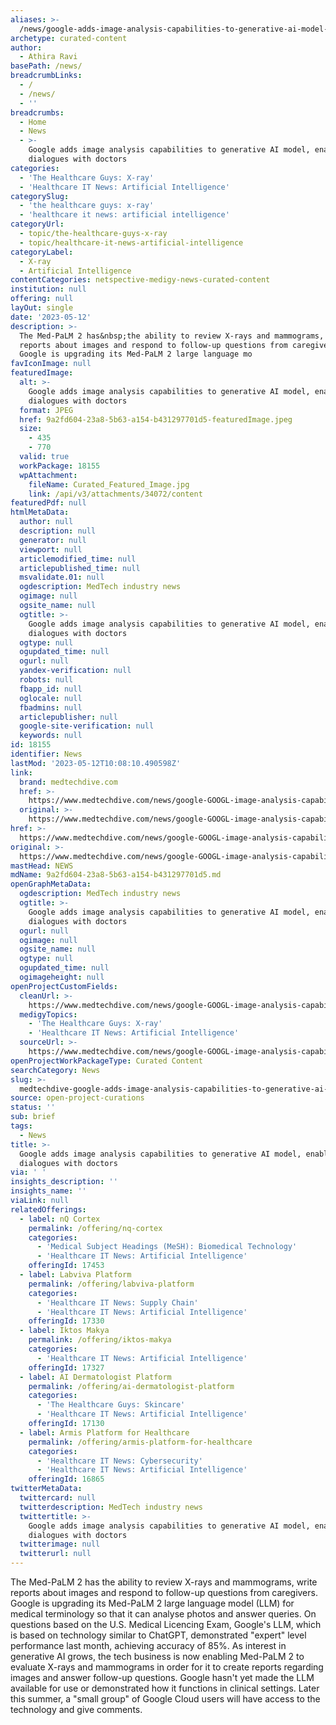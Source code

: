```yaml
---
aliases: >-
  /news/google-adds-image-analysis-capabilities-to-generative-ai-model-enabling-dialogues-with-doctors
archetype: curated-content
author:
  - Athira Ravi
basePath: /news/
breadcrumbLinks:
  - /
  - /news/
  - ''
breadcrumbs:
  - Home
  - News
  - >-
    Google adds image analysis capabilities to generative AI model, enabling
    dialogues with doctors
categories:
  - 'The Healthcare Guys: X-ray'
  - 'Healthcare IT News: Artificial Intelligence'
categorySlug:
  - 'the healthcare guys: x-ray'
  - 'healthcare it news: artificial intelligence'
categoryUrl:
  - topic/the-healthcare-guys-x-ray
  - topic/healthcare-it-news-artificial-intelligence
categoryLabel:
  - X-ray
  - Artificial Intelligence
contentCategories: netspective-medigy-news-curated-content
institution: null
offering: null
layOut: single
date: '2023-05-12'
description: >-
  The Med-PaLM 2 has&nbsp;the ability to review X-rays and mammograms, write
  reports about images and respond to follow-up questions from caregivers.
  Google is upgrading its Med-PaLM 2 large language mo
favIconImage: null
featuredImage:
  alt: >-
    Google adds image analysis capabilities to generative AI model, enabling
    dialogues with doctors
  format: JPEG
  href: 9a2fd604-23a8-5b63-a154-b431297701d5-featuredImage.jpeg
  size:
    - 435
    - 770
  valid: true
  workPackage: 18155
  wpAttachment:
    fileName: Curated_Featured_Image.jpg
    link: /api/v3/attachments/34072/content
featuredPdf: null
htmlMetaData:
  author: null
  description: null
  generator: null
  viewport: null
  articlemodified_time: null
  articlepublished_time: null
  msvalidate.01: null
  ogdescription: MedTech industry news
  ogimage: null
  ogsite_name: null
  ogtitle: >-
    Google adds image analysis capabilities to generative AI model, enabling
    dialogues with doctors
  ogtype: null
  ogupdated_time: null
  ogurl: null
  yandex-verification: null
  robots: null
  fbapp_id: null
  oglocale: null
  fbadmins: null
  articlepublisher: null
  google-site-verification: null
  keywords: null
id: 18155
identifier: News
lastMod: '2023-05-12T10:08:10.490598Z'
link:
  brand: medtechdive.com
  href: >-
    https://www.medtechdive.com/news/google-GOOGL-image-analysis-capabilities-medical-AI-Imaging/650017/
  original: >-
    https://www.medtechdive.com/news/google-GOOGL-image-analysis-capabilities-medical-AI-Imaging/650017/
href: >-
  https://www.medtechdive.com/news/google-GOOGL-image-analysis-capabilities-medical-AI-Imaging/650017/
original: >-
  https://www.medtechdive.com/news/google-GOOGL-image-analysis-capabilities-medical-AI-Imaging/650017/
mastHead: NEWS
mdName: 9a2fd604-23a8-5b63-a154-b431297701d5.md
openGraphMetaData:
  ogdescription: MedTech industry news
  ogtitle: >-
    Google adds image analysis capabilities to generative AI model, enabling
    dialogues with doctors
  ogurl: null
  ogimage: null
  ogsite_name: null
  ogtype: null
  ogupdated_time: null
  ogimageheight: null
openProjectCustomFields:
  cleanUrl: >-
    https://www.medtechdive.com/news/google-GOOGL-image-analysis-capabilities-medical-AI-Imaging/650017/
  medigyTopics:
    - 'The Healthcare Guys: X-ray'
    - 'Healthcare IT News: Artificial Intelligence'
  sourceUrl: >-
    https://www.medtechdive.com/news/google-GOOGL-image-analysis-capabilities-medical-AI-Imaging/650017/
openProjectWorkPackageType: Curated Content
searchCategory: News
slug: >-
  medtechdive-google-adds-image-analysis-capabilities-to-generative-ai-model-enabling-dialogues-with-doctors
source: open-project-curations
status: ''
sub: brief
tags:
  - News
title: >-
  Google adds image analysis capabilities to generative AI model, enabling
  dialogues with doctors
via: ' '
insights_description: ''
insights_name: ''
viaLink: null
relatedOfferings:
  - label: nQ Cortex
    permalink: /offering/nq-cortex
    categories:
      - 'Medical Subject Headings (MeSH): Biomedical Technology'
      - 'Healthcare IT News: Artificial Intelligence'
    offeringId: 17453
  - label: Labviva Platform
    permalink: /offering/labviva-platform
    categories:
      - 'Healthcare IT News: Supply Chain'
      - 'Healthcare IT News: Artificial Intelligence'
    offeringId: 17330
  - label: Iktos Makya
    permalink: /offering/iktos-makya
    categories:
      - 'Healthcare IT News: Artificial Intelligence'
    offeringId: 17327
  - label: AI Dermatologist Platform
    permalink: /offering/ai-dermatologist-platform
    categories:
      - 'The Healthcare Guys: Skincare'
      - 'Healthcare IT News: Artificial Intelligence'
    offeringId: 17130
  - label: Armis Platform for Healthcare
    permalink: /offering/armis-platform-for-healthcare
    categories:
      - 'Healthcare IT News: Cybersecurity'
      - 'Healthcare IT News: Artificial Intelligence'
    offeringId: 16865
twitterMetaData:
  twittercard: null
  twitterdescription: MedTech industry news
  twittertitle: >-
    Google adds image analysis capabilities to generative AI model, enabling
    dialogues with doctors
  twitterimage: null
  twitterurl: null
---
```

<p>The Med-PaLM 2 has&nbsp;the ability to review X-rays and mammograms, write reports about images and respond to follow-up questions from caregivers. Google is upgrading its Med-PaLM 2 large language model (LLM) for medical terminology so that it can analyse photos and answer queries. On questions based on the U.S. Medical Licencing Exam, Google's LLM, which is based on technology similar to ChatGPT, demonstrated "expert" level performance last month, achieving accuracy of 85%. As interest in generative AI grows, the tech business is now enabling Med-PaLM 2 to evaluate X-rays and mammograms in order for it to create reports regarding images and answer follow-up questions. Google hasn't yet made the LLM available for use or demonstrated how it functions in clinical settings. Later this summer, a "small group" of Google Cloud users will have access to the technology and give comments.</p>